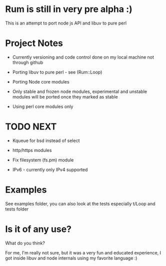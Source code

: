 Rum is still in very pre alpha :)
=================================

This is an attempt to port node js API and libuv to pure perl

Project Notes
=============

* Currently versioning and code control done on my local machine not through github

* Porting libuv to pure perl - see (Rum::Loop)

* Porting Node core modules

* Only stable and frozen node modules, experimental and unstable modules will be ported once they marked as stable

* Using perl core modules only

TODO NEXT
=========

* Kqueue for bsd instead of select

* http/https modules

* Fix filesystem (fs.pm) module

* IPv6 - currently only IPv4 supported 

Examples
========

See examples folder, you can also look at the tests especially t/Loop
and tests folder

Is it of any use?
=================

What do you think?

For me, I'm really not sure, but it was a very fun and educated experience, I got inside
libuv and node internals using my favorite language :)
